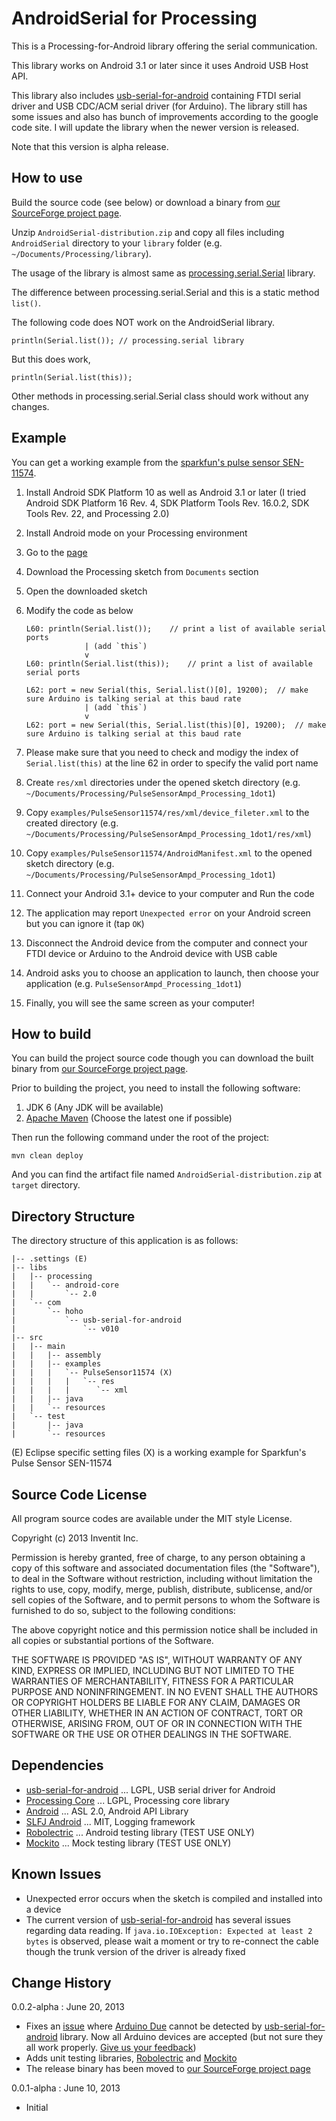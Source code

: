 # AndroidSerial for Processing

This is a Processing-for-Android library offering the serial communication.

This library works on Android 3.1 or later since it uses Android USB Host API.

This library also includes [usb-serial-for-android](https://code.google.com/p/usb-serial-for-android/downloads/list) containing FTDI serial driver and USB CDC/ACM serial driver (for Arduino). The library still has some issues and also has bunch of improvements according to the google code site. I will update the library when the newer version is released.

Note that this version is alpha release.

## How to use

Build the source code (see below) or download a binary from [our SourceForge project page](https://sourceforge.net/projects/procandser/).

Unzip `AndroidSerial-distribution.zip` and copy all files including `AndroidSerial` directory to your `library` folder (e.g. `~/Documents/Processing/library`).

The usage of the library is almost same as [processing.serial.Serial](http://processing.org/reference/libraries/serial/Serial.html) library.

The difference between processing.serial.Serial and this is a static method `list()`.

The following code does NOT work on the AndroidSerial library.

    println(Serial.list()); // processing.serial library

But this does work,

    println(Serial.list(this));

Other methods in processing.serial.Serial class should work without any changes.

## Example

You can get a working example from the [sparkfun's pulse sensor SEN-11574](https://www.sparkfun.com/products/11574).

 1. Install Android SDK Platform 10 as well as Android 3.1 or later (I tried Android SDK Platform 16 Rev. 4, SDK Platform Tools Rev. 16.0.2, SDK Tools Rev. 22, and Processing 2.0)
 1. Install Android mode on your Processing environment
 1. Go to the [page](https://www.sparkfun.com/products/11574)
 1. Download the Processing sketch from `Documents` section
 1. Open the downloaded sketch
 1. Modify the code as below

        L60: println(Serial.list());    // print a list of available serial ports
                     | (add `this`)
                     v
        L60: println(Serial.list(this));    // print a list of available serial ports

        L62: port = new Serial(this, Serial.list()[0], 19200);  // make sure Arduino is talking serial at this baud rate
                     | (add `this`)
                     v
	    L62: port = new Serial(this, Serial.list(this)[0], 19200);  // make sure Arduino is talking serial at this baud rate

 1. Please make sure that you need to check and modigy the index of `Serial.list(this)` at the line 62 in order to specify the valid port name
 1. Create `res/xml` directories under the opened sketch directory (e.g. `~/Documents/Processing/PulseSensorAmpd_Processing_1dot1`)
 1. Copy `examples/PulseSensor11574/res/xml/device_fileter.xml` to the created directory (e.g. `~/Documents/Processing/PulseSensorAmpd_Processing_1dot1/res/xml`)
 1. Copy `examples/PulseSensor11574/AndroidManifest.xml` to the opened sketch directory (e.g. `~/Documents/Processing/PulseSensorAmpd_Processing_1dot1`)
 1. Connect your Android 3.1+ device to your computer and Run the code
 1. The application may report `Unexpected error` on your Android screen but you can ignore it (tap `OK`)
 1. Disconnect the Android device from the computer and connect your FTDI device or Arduino to the Android device with USB cable
 1. Android asks you to choose an application to launch, then choose your application (e.g. `PulseSensorAmpd_Processing_1dot1`)
 1. Finally, you will see the same screen as your computer!

## How to build

You can build the project source code though you can download the built binary from [our SourceForge project page](https://sourceforge.net/projects/procandser/).

Prior to building the project, you need to install the following software:

 1. JDK 6 (Any JDK will be available)
 1. [Apache Maven](http://maven.apache.org/) (Choose the latest one if possible)

Then run the following command under the root of the project:

    mvn clean deploy

And you can find the artifact file named `AndroidSerial-distribution.zip` at `target` directory.

## Directory Structure
The directory structure of this application is as follows:

    |-- .settings (E)
    |-- libs
    |   |-- processing
    |   |   `-- android-core
    |   |       `-- 2.0
    |   `-- com
    |       `-- hoho
    |           `-- usb-serial-for-android
    |               `-- v010
    |-- src
    |   |-- main
    |   |   |-- assembly
    |   |   |-- examples
    |   |   |   `-- PulseSensor11574 (X)
    |   |   |   |   `-- res
    |   |   |   |      `-- xml
    |   |   |-- java
    |   |   `-- resources
    |   `-- test
    |       |-- java
    |       `-- resources

(E) Eclipse specific setting files
(X) is a working example for Sparkfun's Pulse Sensor SEN-11574

## Source Code License

All program source codes are available under the MIT style License.

Copyright (c) 2013 Inventit Inc.

Permission is hereby granted, free of charge, to any person obtaining a copy of this software and associated documentation files (the "Software"), to deal in the Software without restriction, including without limitation the rights to use, copy, modify, merge, publish, distribute, sublicense, and/or sell copies of the Software, and to permit persons to whom the Software is furnished to do so, subject to the following conditions:

The above copyright notice and this permission notice shall be included in all copies or substantial portions of the Software.

THE SOFTWARE IS PROVIDED "AS IS", WITHOUT WARRANTY OF ANY KIND, EXPRESS OR IMPLIED, INCLUDING BUT NOT LIMITED TO THE WARRANTIES OF MERCHANTABILITY, FITNESS FOR A PARTICULAR PURPOSE AND NONINFRINGEMENT. IN NO EVENT SHALL THE AUTHORS OR COPYRIGHT HOLDERS BE LIABLE FOR ANY CLAIM, DAMAGES OR OTHER LIABILITY, WHETHER IN AN ACTION OF CONTRACT, TORT OR OTHERWISE, ARISING FROM, OUT OF OR IN CONNECTION WITH THE SOFTWARE OR THE USE OR OTHER DEALINGS IN THE SOFTWARE.

## Dependencies

 * [usb-serial-for-android](https://code.google.com/p/usb-serial-for-android/) ... LGPL, USB serial driver for Android
 * [Processing Core](http://wiki.processing.org/w/FAQ#Is_Processing_Open_Source.3F_How_.27bout_some_code.3F) ... LGPL, Processing core library
 * [Android](http://source.android.com/source/licenses.html) ... ASL 2.0, Android API Library
 * [SLFJ Android](http://www.slf4j.org/android/) ... MIT, Logging framework
 * [Robolectric](https://github.com/robolectric/robolectric/) ... Android testing library (TEST USE ONLY)
 * [Mockito](https://code.google.com/p/mockito/) ... Mock testing library (TEST USE ONLY)

## Known Issues

 * Unexpected error occurs when the sketch is compiled and installed into a device
 * The current version of [usb-serial-for-android](https://code.google.com/p/usb-serial-for-android/) has several issues regarding data reading. If `java.io.IOException: Expected at least 2 bytes` is observed, please wait a moment or try to re-connect the cable though the trunk version of the driver is already fixed

## Change History

0.0.2-alpha : June 20, 2013

 * Fixes an [issue](https://github.com/inventit/processing-android-serial/issues/1) where [Arduino Due](http://arduino.cc/en/Main/arduinoBoardDue) cannot be detected by [usb-serial-for-android](https://code.google.com/p/usb-serial-for-android/) library. Now all Arduino devices are accepted (but not sure they all work properly. [Give us your feedback](https://github.com/inventit/processing-android-serial/issues))
 * Adds unit testing libraries, [Robolectric](https://github.com/robolectric/robolectric/) and [Mockito](https://code.google.com/p/mockito/)
 * The release binary has been moved to [our SourceForge project page](https://sourceforge.net/projects/procandser/)

0.0.1-alpha : June 10, 2013

 * Initial
